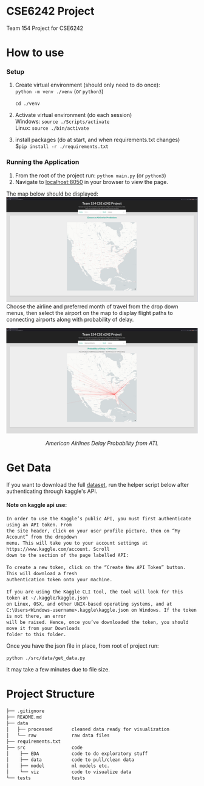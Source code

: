 # CSE6242 Project
Team 154 Project for CSE6242

# How to use

### Setup
1. Create virtual environment (should only need to do once):  
    `python -m venv ./venv`  (or `python3`)
    
    `cd ./venv`

2. Activate virtual environment (do each session)  
Windows: `source ./Scripts/activate`  
Linux: `source ./bin/activate`

3. install packages (do at start, and when requirements.txt changes)  
$`pip install -r ./requirements.txt`  

### Running the Application

1. From the root of the project run:
`python main.py` (or `python3`)
2. Navigate to [localhost:8050](http://localhost:8050) in your browser to view the page.

The map below should be displayed:
![home](./assets/demo_home.png)
Choose the airline and preferred month of travel from the drop down menus, then select the airport on the map to display flight
paths to connecting airports along with probability of delay.


![demo](./assets/AAL_ATL.png)
<p align="center"><i>American Airlines Delay Probability from ATL</i></p> 


# Get Data

If you want to download the full [dataset](https://www.kaggle.com/datasets/robikscube/flight-delay-dataset-20182022), run the helper script below after authenticating through kaggle's API.

#### Note on kaggle api use:
```
In order to use the Kaggle’s public API, you must first authenticate using an API token. From 
the site header, click on your user profile picture, then on “My Account” from the dropdown 
menu. This will take you to your account settings at https://www.kaggle.com/account. Scroll 
down to the section of the page labelled API:

To create a new token, click on the “Create New API Token” button. This will download a fresh 
authentication token onto your machine.

If you are using the Kaggle CLI tool, the tool will look for this token at ~/.kaggle/kaggle.json 
on Linux, OSX, and other UNIX-based operating systems, and at 
C:\Users<Windows-username>.kaggle\kaggle.json on Windows. If the token is not there, an error 
will be raised. Hence, once you’ve downloaded the token, you should move it from your Downloads 
folder to this folder.
```
Once you have the json file in place, from root of project run:  

`python ./src/data/get_data.py`

It may take a few minutes due to file size.  

# Project Structure
```
├── .gitignore  
├── README.md  
├── data  
│   ├── processed       cleaned data ready for visualization  
│   └── raw             raw data files  
├── requirements.txt      
├── src                 code  
│    ├── EDA            code to do exploratory stuff  
│    ├── data           code to pull/clean data  
│    ├── model          ml models etc.  
│    └── viz            code to visualize data  
└── tests               tests      
```

